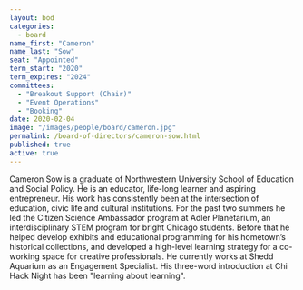 ```yaml
---
layout: bod
categories: 
  - board
name_first: "Cameron"
name_last: "Sow"
seat: "Appointed"
term_start: "2020"
term_expires: "2024"
committees:
  - "Breakout Support (Chair)"
  - "Event Operations"
  - "Booking"
date: 2020-02-04
image: "/images/people/board/cameron.jpg"
permalink: /board-of-directors/cameron-sow.html
published: true
active: true
---
```


Cameron Sow is a graduate of Northwestern University School of Education and Social Policy.  He is an educator, life-long learner and aspiring entrepreneur. His work has consistently been at the intersection of education, civic life and cultural institutions. For the past two summers he led the Citizen Science Ambassador program at Adler Planetarium, an interdisciplinary STEM program for bright Chicago students. Before that he helped develop exhibits and educational programming for his hometown’s historical collections, and developed a high-level learning strategy for a co-working space for creative professionals. He currently works at Shedd Aquarium as an Engagement Specialist. His three-word introduction at Chi Hack Night has been "learning about learning".
